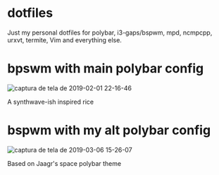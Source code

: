 # dotfiles

Just my personal dotfiles for polybar, i3-gaps/bspwm, mpd, ncmpcpp, urxvt, termite, Vim and everything else.

# bpswm with main polybar config 

![captura de tela de 2019-02-01 22-16-46](https://user-images.githubusercontent.com/46679706/52156667-bf593d00-2670-11e9-9916-97ba256c9758.png)

A synthwave-ish inspired rice

# bspwm with my alt polybar config 

![captura de tela de 2019-03-06 15-26-07](https://user-images.githubusercontent.com/46679706/53904271-693b3900-4024-11e9-938c-24ec72f5ad4b.png)

Based on Jaagr's space polybar theme
